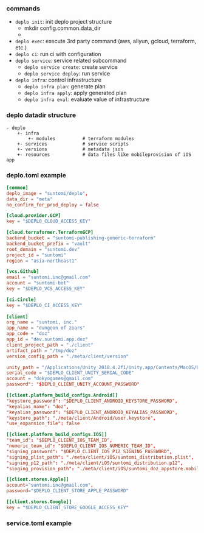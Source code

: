 ### commands
- ```deplo init```: init deplo project structure
    - mkdir config.common.data_dir
    - 
- ```deplo exec```: execute 3rd party command (aws, aliyun, gcloud, terraform, etc.)
- ```deplo ci```: run ci with configuration
- ```deplo service```: service related subcommand
    - ```deplo service create```: create service
    - ```deplo service deploy```: run service
- ```deplo infra```: control infrastructure
    - ```deplo infra plan```: generate plan
    - ```deplo infra apply```: apply generated plan
    - ```deplo infra eval```: evaluate value of infrastructure  

### deplo datadir structure
```
- deplo
    +- infra 
        +- modules          # terraform modules
    +- services             # service scripts
    +- versions             # metadata json
    +- resources            # data files like mobileprovision of iOS app
```

### deplo.toml example
``` toml
[common]
deplo_image = "suntomi/deplo",
data_dir = "meta"
no_confirm_for_prod_deploy = false

[cloud.provider.GCP]
key = "$DEPLO_CLOUD_ACCESS_KEY"

[cloud.terraformer.TerraformGCP]
backend_bucket = "suntomi-publishing-generic-terraform"
backend_bucket_prefix = "vault"
root_domain = "suntomi.dev"
project_id = "suntomi"
region = "asia-northeast1"

[vcs.Github]
email = "suntomi.inc@gmail.com"
account = "suntomi-bot"
key = "$DEPLO_VCS_ACCESS_KEY"

[ci.Circle]
key = "$DEPLO_CI_ACCESS_KEY"
    
[client]
org_name = "suntomi, inc."
app_name = "dungeon of zoars"
app_code = "doz"
app_id = "dev.suntomi.app.doz"
client_project_path = "./client"
artifact_path = "/tmp/doz"
version_config_path = "./meta/client/version"

unity_path = "/Applications/Unity_2018.4.2f1/Unity.app/Contents/MacOS/Unity"
serial_code = "$DEPLO_CLIENT_UNITY_SERIAL_CODE"
account = "dokyogames@gmail.com"
password": "$DEPLO_CLIENT_UNITY_ACCOUNT_PASSWORD"

[[client.platform_build_configs.Android]]
"keystore_password": "$DEPLO_CLIENT_ANDROID_KEYSTORE_PASSWORD",
"keyalias_name": "doz",
"keyalias_password": "$DEPLO_CLIENT_ANDROID_KEYALIAS_PASSWORD",
"keystore_path": "./meta/client/Android/user.keystore",
"use_expansion_file": false      

[[client.platform_build_configs.IOS]]
"team_id": "$DEPLO_CLIENT_IOS_TEAM_ID",
"numeric_team_id": "$DEPLO_CLIENT_IOS_NUMERIC_TEAM_ID",
"signing_password": "$DEPLO_CLIENT_IOS_P12_SIGNING_PASSWORD",
"signing_plist_path": "./meta/client/iOS/suntomi_distribution.plist",
"signing_p12_path": "./meta/client/iOS/suntomi_distribution.p12",
"singing_provision_path": "./meta/client/iOS/suntomi_doz_appstore.mobileprovision" 

[[client.stores.Apple]]
account="suntomi.inc@gmail.com",
password="$DEPLO_CLIENT_STORE_APPLE_PASSWORD"

[[client.stores.Google]]
key = "$DEPLO_CLIENT_STORE_GOOGLE_ACCESS_KEY"    
```



### service.toml example
